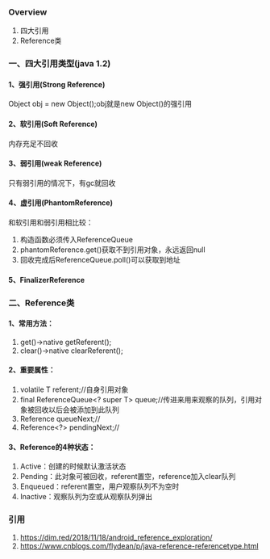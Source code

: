 ### Overview
1. 四大引用
2. Reference类

### 一、四大引用类型(java 1.2)
#### 1、强引用(Strong Reference)
Object obj = new Object();obj就是new Object()的强引用

#### 2、软引用(Soft Reference)
内存充足不回收

#### 3、弱引用(weak Reference)
只有弱引用的情况下，有gc就回收

#### 4、虚引用(PhantomReference)
和软引用和弱引用相比较：
1. 构造函数必须传入ReferenceQueue
2. phantomReference.get()获取不到引用对象，永远返回null
3. 回收完成后ReferenceQueue.poll()可以获取到地址

#### 5、FinalizerReference

### 二、Reference类
#### 1、常用方法：
1. get()->native getReferent();
2. clear()->native clearReferent();

#### 2、重要属性：
1. volatile T referent;//自身引用对象
2. final ReferenceQueue<? super T> queue;//传进来用来观察的队列，引用对象被回收以后会被添加到此队列
3. Reference queueNext;//
4. Reference<?> pendingNext;//

#### 3、Reference的4种状态：
1. Active：创建的时候默认激活状态
2. Pending：此对象可被回收，referent置空，reference加入clear队列
3. Enqueued：referent置空，用户观察队列不为空时
4. Inactive：观察队列为空或从观察队列弹出

### 引用
1. https://dim.red/2018/11/18/android_reference_exploration/
2. https://www.cnblogs.com/flydean/p/java-reference-referencetype.html

